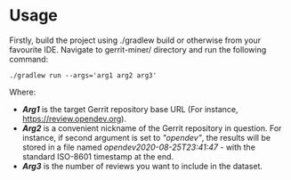 # Usage

Firstly, build the project using ./gradlew build or otherwise from your favourite IDE. Navigate to gerrit-miner/ directory and run the following command:

    ./gradlew run --args='arg1 arg2 arg3'
    
Where:

- ___Arg1___ is the target Gerrit repository base URL (For instance, https://review.opendev.org).
- ___Arg2___ is a convenient nickname of the Gerrit repository in question. For instance, if second argument is set to _"opendev"_, the results will be stored in a file named _opendev2020-08-25T23:41:47_ - with the standard ISO-8601 timestamp at the end.
- ___Arg3___ is the number of reviews you want to include in the dataset.